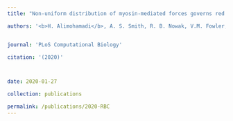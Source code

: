 ```yaml
---
title: "Non-uniform distribution of myosin-mediated forces governs red blood cell membrane curvature through tension modulation [[pdf]](https://journals.plos.org/ploscompbiol/article?id=10.1371/journal.pcbi.1007890&rev=1)"

authors: '<b>H. Alimohamadi</b>, A. S. Smith, R. B. Nowak, V.M. Fowler, and P. Rangamani'


journal: 'PLoS Computational Biology'

citation: '(2020)'



date: 2020-01-27

collection: publications

permalink: /publications/2020-RBC
---
```


